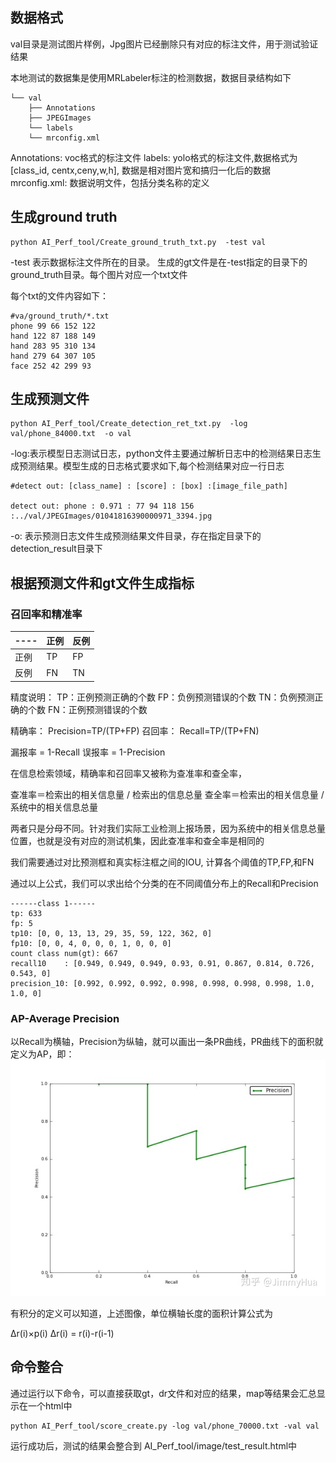 ## 数据格式
val目录是测试图片样例，Jpg图片已经删除只有对应的标注文件，用于测试验证结果

本地测试的数据集是使用MRLabeler标注的检测数据，数据目录结构如下
```
└── val
    ├── Annotations
    ├── JPEGImages
    └── labels
    └── mrconfig.xml

```

Annotations: voc格式的标注文件
labels: yolo格式的标注文件,数据格式为[class_id, centx,ceny,w,h], 数据是相对图片宽和搞归一化后的数据
mrconfig.xml: 数据说明文件，包括分类名称的定义

## 生成ground truth
```
python AI_Perf_tool/Create_ground_truth_txt.py  -test val

```
-test 表示数据标注文件所在的目录。 生成的gt文件是在-test指定的目录下的ground_truth目录。每个图片对应一个txt文件

每个txt的文件内容如下：
```
#va/ground_truth/*.txt
phone 99 66 152 122
hand 122 87 188 149
hand 283 95 310 134
hand 279 64 307 105
face 252 42 299 93
```

## 生成预测文件

```
python AI_Perf_tool/Create_detection_ret_txt.py  -log val/phone_84000.txt  -o val

```

-log:表示模型日志测试日志，python文件主要通过解析日志中的检测结果日志生成预测结果。模型生成的日志格式要求如下,每个检测结果对应一行日志
```
#detect out: [class_name] : [score] : [box] :[image_file_path]

detect out: phone : 0.971 : 77 94 118 156 :../val/JPEGImages/01041816390000971_3394.jpg

```

-o: 表示预测日志文件生成预测结果文件目录，存在指定目录下的detection_result目录下


## 根据预测文件和gt文件生成指标
### 召回率和精准率

|---- |  正例   | 反例  |
|---- |  ----  | ----  |
|正例 | TP  	  | FP |
|反例 | FN      | TN |

精度说明：
TP：正例预测正确的个数
FP：负例预测错误的个数
TN：负例预测正确的个数
FN：正例预测错误的个数

精确率：
Precision=TP/(TP+FP)
召回率：
Recall=TP/(TP+FN)

漏报率 = 1-Recall
误报率 = 1-Precision

在信息检索领域，精确率和召回率又被称为查准率和查全率，

查准率＝检索出的相关信息量 / 检索出的信息总量
查全率＝检索出的相关信息量 / 系统中的相关信息总量



两者只是分母不同。针对我们实际工业检测上报场景，因为系统中的相关信息总量位置，也就是没有对应的测试机集，因此查准率和查全率是相同的

我们需要通过对比预测框和真实标注框之间的IOU, 计算各个阈值的TP,FP,和FN

通过以上公式，我们可以求出给个分类的在不同阈值分布上的Recall和Precision

```
------class 1------
tp: 633
fp: 5
tp10: [0, 0, 13, 13, 29, 35, 59, 122, 362, 0]
fp10: [0, 0, 4, 0, 0, 0, 1, 0, 0, 0]
count class num(gt): 667
recall10    : [0.949, 0.949, 0.949, 0.93, 0.91, 0.867, 0.814, 0.726, 0.543, 0]
precision_10: [0.992, 0.992, 0.992, 0.998, 0.998, 0.998, 0.998, 1.0, 1.0, 0]

```

### AP-Average Precision
以Recall为横轴，Precision为纵轴，就可以画出一条PR曲线，PR曲线下的面积就定义为AP，即：
![](./image/ap.jpg)

有积分的定义可以知道，上述图像，单位横轴长度的面积计算公式为

Δr(i)×p(i)
Δr(i) = r(i)-r(i-1)



## 命令整合
通过运行以下命令，可以直接获取gt，dr文件和对应的结果，map等结果会汇总显示在一个html中
```
python AI_Perf_tool/score_create.py -log val/phone_70000.txt -val val
```
运行成功后，测试的结果会整合到 AI_Perf_tool/image/test_result.html中
